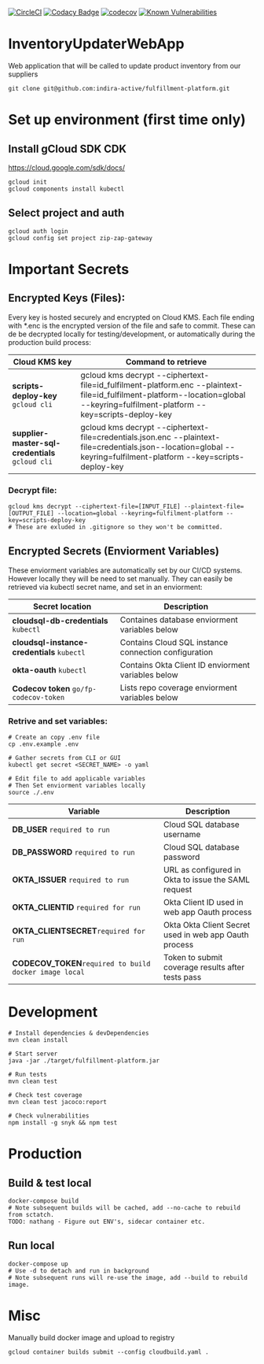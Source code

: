[![CircleCI](https://circleci.com/gh/indira-active/fulfillment-platform.svg?style=svg&circle-token=dede407d73b7eb5b0427274c18cfdd6a4ba083bb)](https://circleci.com/gh/indira-active/fulfillment-platform)
[![Codacy Badge](https://api.codacy.com/project/badge/Grade/e2906ab1ca4c4ea9a5a01baee82f572a)](https://www.codacy.com?utm_source=github.com&amp;utm_medium=referral&amp;utm_content=indira-active/fulfillment-platform&amp;utm_campaign=Badge_Grade)
[![codecov](https://codecov.io/gh/indira-active/fulfillment-platform/branch/master/graph/badge.svg?token=Fy61fd6xfd)](https://codecov.io/gh/indira-active/fulfillment-platform)
[![Known Vulnerabilities](https://snyk.io/test/github/indira-active/fulfillment-platform/badge.svg)](https://snyk.io/test/github/indira-active/fulfillment-platform)

# InventoryUpdaterWebApp
Web application that will be called to update product inventory from our suppliers
  
    git clone git@github.com:indira-active/fulfillment-platform.git

# Set up environment (first time only)
## Install gCloud SDK CDK
https://cloud.google.com/sdk/docs/

    gcloud init
    gcloud components install kubectl

## Select project and auth
    gcloud auth login
    gcloud config set project zip-zap-gateway



# Important Secrets

## Encrypted Keys (Files):  
Every key is hosted securely and encrypted on Cloud KMS. Each file ending with *.enc is the encrypted version of the file and safe to commit. These can de be decrypted locally for testing/development, or automatically during the production build process:
  

| Cloud KMS key          | Command to retrieve |
|-------------------------|-------------|
| **scripts-deploy-key** `gcloud cli` | gcloud kms decrypt --ciphertext-file=id_fulfilment-platform.enc --plaintext-file=id_fulfilment-platform--location=global --keyring=fulfilment-platform --key=scripts-deploy-key |
| **supplier-master-sql-credentials** `gcloud cli` | gcloud kms decrypt --ciphertext-file=credentials.json.enc --plaintext-file=credentials.json--location=global --keyring=fulfilment-platform --key=scripts-deploy-key |

### Decrypt file:
    gcloud kms decrypt --ciphertext-file=[INPUT_FILE] --plaintext-file=[OUTPUT_FILE] --location=global --keyring=fulfilment-platform --key=scripts-deploy-key
    # These are exluded in .gitignore so they won't be committed.

## Encrypted Secrets (Enviorment Variables)
These enviorment variables are automatically set by our CI/CD systems. However locally they will be need to set manually. They can easily be retrieved via kubectl secret name, and set in an enviorment: 

| Secret location            | Description |
|-------------------------|-------------|
| **cloudsql-db-credentials** `kubectl` | Containes database enviorment variables below |
| **cloudsql-instance-credentials** `kubectl` | Contains Cloud SQL instance connection configuration |
| **okta-oauth** `kubectl` | Contains Okta Client ID enviorment variables below  |
| **Codecov token** `go/fp-codecov-token` | Lists repo coverage enviorment variables below |


### Retrive and set variables:
    # Create an copy .env file
    cp .env.example .env

    # Gather secrets from CLI or GUI
    kubectl get secret <SECRET_NAME> -o yaml
    
    # Edit file to add applicable variables
    # Then Set enviorment variables locally
    source ./.env

| Variable                | Description |
|-------------------------|-------------|
| **DB_USER** `required to run` | Cloud SQL database username |
| **DB_PASSWORD** `required to run` | Cloud SQL database password |
| **OKTA_ISSUER** `required to run` | URL as configured in Okta to issue the SAML request |
| **OKTA_CLIENTID** `required for run` | Okta Client ID used in web app Oauth process |
| **OKTA_CLIENTSECRET**`required for run` | Okta Okta Client Secret used in web app Oauth process |
| **CODECOV_TOKEN**`required to build docker image local` | Token to submit coverage results after tests pass |



# Development
    # Install dependencies & devDependencies
    mvn clean install
    
    # Start server
    java -jar ./target/fulfillment-platform.jar

    # Run tests
    mvn clean test

    # Check test coverage
    mvn clean test jacoco:report

    # Check vulnerabilities
    npm install -g snyk && npm test



# Production
## Build & test local
    docker-compose build
    # Note subsequent builds will be cached, add --no-cache to rebuild from sctatch.
    TODO: nathang - Figure out ENV's, sidecar container etc.


## Run local
    docker-compose up 
    # Use -d to detach and run in background
    # Note subsequent runs will re-use the image, add --build to rebuild image. 
    


# Misc
Manually build docker image and upload to registry

    gcloud container builds submit --config cloudbuild.yaml .

